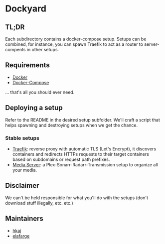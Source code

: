 Dockyard
========

TL;DR
-----

Each subdirectory contains a docker-compose setup. Setups can be combined, for
instance, you can spawn Traefik to act as a router to server-compents in  other
setups.

## Requirements

 * [Docker](https://www.docker.com/community-edition)
 * [Docker-Compose](https://docs.docker.com/compose/install/)

... that's all you should ever need.

## Deploying a setup

Refer to the README in the desired setup subfolder. We'll craft a script that
helps spawning and destroying setups when we get the chance.

### Stable setups

 * [Traefik](./traefik): reverse proxy with automatic TLS (Let's Encrypt), it
   discovers containers and redirects HTTPs requests to their target containers
   based on subdomains or request path prefixes.
 * [Media Server](./media): a Plex-Sonarr-Radarr-Transmission setup to organize
   all your media.

## Disclaimer

We can't be held responsible for what you'll do with the setups (don't download
stuff illegally, etc. etc.)

## Maintainers

* [hkaj](/hkaj)
* [elafarge](/elafarge)


